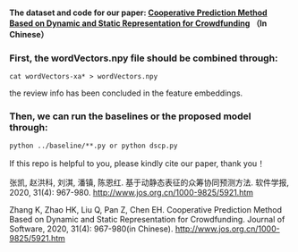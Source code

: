#### The dataset and code for our paper:  **[Cooperative Prediction Method Based on Dynamic and Static Representation for Crowdfunding](http://www.jos.org.cn/html/2020/4/5921.htm)** （In Chinese）



### First, the wordVectors.npy file should be combined through:

```
cat wordVectors-xa* > wordVectors.npy 
```

the review info has been concluded in the feature embeddings.

### Then, we can run the baselines or the proposed model through:

```
python ../baseline/**.py or python dscp.py
```



If this repo is helpful to you, please kindly cite our paper, thank you！

张凯, 赵洪科, 刘淇, 潘镇, 陈恩红. 基于动静态表征的众筹协同预测方法. 软件学报, 2020, 31(4): 967-980. http://www.jos.org.cn/1000-9825/5921.htm

Zhang K, Zhao HK, Liu Q, Pan Z, Chen EH. Cooperative Prediction Method Based on Dynamic and Static Representation for Crowdfunding. Journal of Software, 2020, 31(4): 967-980(in Chinese). http://www.jos.org.cn/1000-9825/5921.htm
